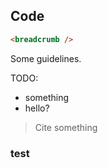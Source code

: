 ## Code

```html
<breadcrumb />
```

Some guidelines.

TODO:

* something
* hello?

> Cite something

### test
